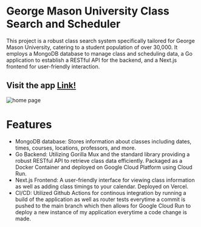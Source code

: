# George Mason University Class Search and Scheduler 

This project is a robust class search system specifically tailored for George Mason University, catering to a student population of over 30,000. It employs a MongoDB database to manage class and scheduling data, a Go application to establish a RESTful API for the backend, and a Next.js frontend for user-friendly interaction.

## Visit the app [Link!](https://gmuscheduler.vercel.app/)
![home page](https://github.com/user-attachments/assets/25092a34-28f3-44bc-b299-d74354a4d722)


# Features

- MongoDB database: Stores information about classes including dates, times, courses, locations, professors, and more.
- Go Backend: Utilizing Gorilla Mux and the standard library providing a robust RESTful API to retrieve class data efficiently. Packaged as a Docker Container and deployed on Google Cloud Platform using Cloud Run.
- Next.js Frontend: A user-friendly interface for viewing class information as well as adding class timings to your calendar. Deployed on Vercel.
- CI/CD: Utilized Github Actions for continous integration by running a build of the application as well as router tests everytime a commit is pushed to the main branch which then allows for Google Cloud Run to deploy a new instance of my application everytime a code change is made. 
